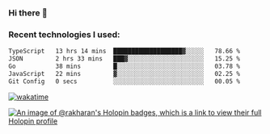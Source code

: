 ### Hi there 👋

### Recent technologies I used:
<!--START_SECTION:waka-->

```txt
TypeScript   13 hrs 14 mins  ███████████████████▓░░░░░   78.66 %
JSON         2 hrs 33 mins   ███▓░░░░░░░░░░░░░░░░░░░░░   15.25 %
Go           38 mins         █░░░░░░░░░░░░░░░░░░░░░░░░   03.78 %
JavaScript   22 mins         ▓░░░░░░░░░░░░░░░░░░░░░░░░   02.25 %
Git Config   0 secs          ░░░░░░░░░░░░░░░░░░░░░░░░░   00.05 %
```

<!--END_SECTION:waka-->
[![wakatime](https://wakatime.com/badge/user/fe50d444-0cee-4d14-a0b3-b9e8509eb4d0.svg)](https://wakatime.com/@fe50d444-0cee-4d14-a0b3-b9e8509eb4d0)

[![An image of @rakharan's Holopin badges, which is a link to view their full Holopin profile](https://holopin.me/rakharan)](https://holopin.io/@rakharan)
